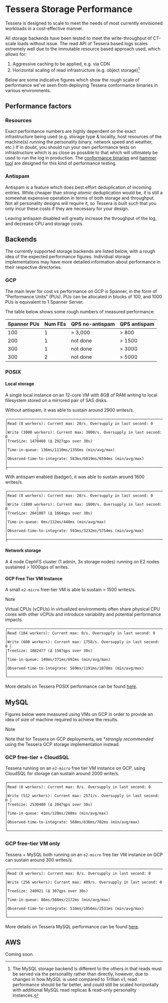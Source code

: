 # Tessera Storage Performance

Tessera is designed to scale to meet the needs of most currently envisioned workloads in a cost-effective manner.

All storage backends have been tested to meet the write-throughput of CT-scale loads without issue.
The read API of Tessera based logs scales extremely well due to the immutable resource based approach used, which allows for:
1. Aggressive caching to be applied, e.g. via CDN
2. Horizontal scaling of read infrastructure (e.g. object storage)[^1]

[^1]: The MySQL storage backend is different to the others in that reads must be served via the personality rather than directly,
      however, due to changes in how MySQL is used compared to Trillian v1, read performance should be far better, and _could_ still
      be scaled horizontally with additional MySQL read replicas & read-only personality instances.

Below are some indicative figures which show the rough scale of performance we've seen from deploying Tessera conformance
binaries in various environments.

## Performance factors

### Resources

Exact performance numbers are highly dependent on the exact infrastructure being used (e.g. storage type & locality, host resources
of the machine(s) running the personality binary, network speed and weather, etc.)  If in doubt, you should run your own performance
tests on infrastructure which is as close as possible to that which will ultimately be used to run the log in production.
The [conformance binaries](/cmd/conformance) and [hammer tool](/internal/hammer) are designed for this kind of performance testing.

### Antispam

Antispam is a feature which does best effort deduplication of incoming entries. While cheaper than _strong atomic_ deduplication would
be, it is still a somewhat expensive operation in terms of both storage and throughput.
Not all personality designs will require it, so Tessera is built such that you only incur these costs if they are necessary
for your design.

Leaving antispam disabled will greatly increase the throughput of the log, and decrease CPU and storage costs.


## Backends

The currently supported storage backends are listed below, with a rough idea of the expected performance figures.
Individual storage implementations may have more detailed information about performance in their respective directories.

### GCP

The main lever for cost vs performance on GCP is Spanner, in the form of "Performance Units" (PUs).
PUs can be allocated in blocks of 100, and 1000 PUs is equivalent to 1 Spanner Server.

The table below shows some rough numbers of measured performance:

| Spanner PUs | Num FEs | QPS no-antispam | QPS antispam |
|-------------|---------|--------------|-----------|
| 100         | 1       | > 3,000      | > 800     |
| 200         | 1       | not done     | > 1500    |
| 300         | 1       | not done     | > 3000    |
| 300         | 2       | not done     | > 5000    |


### POSIX

#### Local storage

A single local instance on an 12-core VM with 8GB of RAM writing to local filesystem stored on a mirrored pair of SAS disks.

Without antispam, it was able to sustain around 2900 writes/s.

```
┌────────────────────────────────────────────────────────────────────────────────────┐
│Read (8 workers): Current max: 20/s. Oversupply in last second: 0                   │
│Write (3000 workers): Current max: 3000/s. Oversupply in last second: 0             │
│TreeSize: 1470460 (Δ 2927qps over 30s)                                              │
│Time-in-queue: 136ms/1110ms/1356ms (min/avg/max)                                    │
│Observed-time-to-integrate: 583ms/6019ms/6594ms (min/avg/max)                       │
├────────────────────────────────────────────────────────────────────────────────────┤
```

With antispam enabled (badger), it was able to sustain around 1600 writes/s.

```
┌────────────────────────────────────────────────────────────────────────────────────┐
│Read (8 workers): Current max: 20/s. Oversupply in last second: 0                   │
│Write (1800 workers): Current max: 1800/s. Oversupply in last second: 0             │
│TreeSize: 2041087 (Δ 1664qps over 30s)                                              │
│Time-in-queue: 0ms/112ms/448ms (min/avg/max)                                        │
│Observed-time-to-integrate: 593ms/3232ms/5754ms (min/avg/max)                       │
├────────────────────────────────────────────────────────────────────────────────────┤
```


#### Network storage

A 4 node CephFS cluster (1 admin, 3x storage nodes) running on E2 nodes sustained > 1000qps of writes.

#### GCP Free Tier VM Instance

A small `e2-micro` free-tier VM is able to sustain > 1500 writes/s.

> [!NOTE]
> Virtual CPUs (vCPUs) in virtualized environments often share physical CPU cores with other vCPUs and introduce variability
> and potential performance impacts.

```
┌───────────────────────────────────────────────────────────────────────┐
│Read (184 workers): Current max: 0/s. Oversupply in last second: 0     │
│Write (600 workers): Current max: 1758/s. Oversupply in last second: 0 │
│TreeSize: 1882477 (Δ 1587qps over 30s)                                 │
│Time-in-queue: 149ms/371ms/692ms (min/avg/max)                         │
│Observed-time-to-integrate: 569ms/1191ms/1878ms (min/avg/max)          │
└───────────────────────────────────────────────────────────────────────┘
```

More details on Tessera POSIX performance can be found [here](/storage/posix/PERFORMANCE.md).


## MySQL

Figures below were measured using VMs on GCP in order to provide an idea of size of machine required to
achieve the results.

> [!NOTE]
> Note that for Tessera on GCP deployments, we **strongly recommended* using the Tessera GCP storage implementation instead.


### GCP free-tier + CloudSQL

Tessera running on an `e2-micro` free tier VM instance on GCP, using CloudSQL for storage can sustain around 2000 write/s.

```
┌───────────────────────────────────────────────────────────────────────┐
│Read (8 workers): Current max: 0/s. Oversupply in last second: 0       │
│Write (512 workers): Current max: 2571/s. Oversupply in last second: 0 │
│TreeSize: 2530480 (Δ 2047qps over 30s)                                 │
│Time-in-queue: 41ms/120ms/288ms (min/avg/max)                          │
│Observed-time-to-integrate: 568ms/636ms/782ms (min/avg/max)            │
└───────────────────────────────────────────────────────────────────────┘
```

### GCP free-tier VM only

Tessera + MySQL both running on an `e2-micro` free tier VM instance on GCP can sustain around 300 writes/s.

```
┌──────────────────────────────────────────────────────────────────────┐
│Read (8 workers): Current max: 0/s. Oversupply in last second: 0      │
│Write (256 workers): Current max: 409/s. Oversupply in last second: 0 │
│TreeSize: 240921 (Δ 307qps over 30s)                                  │
│Time-in-queue: 86ms/566ms/2172ms (min/avg/max)                        │
│Observed-time-to-integrate: 516ms/1056ms/2531ms (min/avg/max)         │
└──────────────────────────────────────────────────────────────────────┘
```

More details on Tessera MySQL performance can be found [here](/storage/mysql/PERFORMANCE.md).


## AWS

Coming soon.
